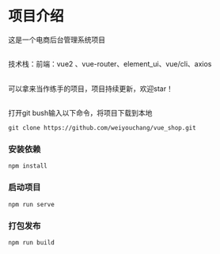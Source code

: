 # 项目介绍
这是一个电商后台管理系统项目
##
技术栈：前端：vue2 、vue-router、element_ui、vue/cli、axios
##
可以拿来当作练手的项目，项目持续更新，欢迎star！
##
打开git bush输入以下命令，将项目下载到本地
```
git clone https://github.com/weiyouchang/vue_shop.git
```

### 安装依赖
```
npm install

```
### 启动项目
```
npm run serve
```

### 打包发布
```
npm run build
```
